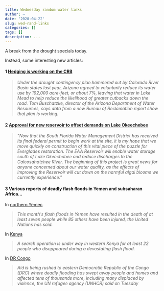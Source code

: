 ```yaml
---
title: Wednesday random water links
author: ~
date: '2020-04-22'
slug: wed-rand-links
categories: []
tags: []
description: ...
---
```

A break from the drought specials today.

Instead, some interesting new articles:

#### 1 [Hedging is working on the CRB](https://www.azpm.org/p/home-articles-news/2020/4/18/170439-report-arizonas-colorado-river-water-supply-will-hold-steady-next-year/)

> *Under the drought contingency plan hammered out by Colorado River Basin states last year, Arizona agreed to voluntarily reduce its water use by 192,000 acre-feet, or about 7%, leaving that water in Lake Mead to help reduce the likelihood of greater cutbacks down the road. Tom Buschatzke, director of the Arizona Department of Water Resources, says data from a new Bureau of Reclamation report show that plan is working.*

#### 2 [Approval for new reservoir to offset demands on Lake Okeechobee](https://floridapolitics.com/archives/328897-army-corps-permit-eaa-reservoir)

> *"Now that the South Florida Water Management District has received its final federal permit to begin work at the site, it is my hope that we move quickly on construction of this vital piece of the puzzle for Everglades restoration. The EAA Reservoir will enable water storage south of Lake Okeechobee and reduce discharges to the Caloosahatchee River. The beginning of this project is great news for anyone concerned about our water quality, as the effects of improving the Reservoir will cut down on the harmful algal blooms we currently experience."*

#### 3 Various reports of deadly flash floods in Yemen and subsaharan Africa...

In [northern Yemen](https://www.aljazeera.com/news/2020/04/7-killed-85-injured-northern-yemen-flash-floods-200421142356204.html)

> *This month's flash floods in Yemen have resulted in the death of at least seven people while 85 others have been injured, the United Nations has said.*

In [Kenya](https://www.aljazeera.com/news/2020/04/heavy-rains-flash-floods-western-kenya-200419101219115.html)

> *A search operation is under way in western Kenya for at least 22 people who disappeared during a devastating flash flood.*

In [DR Congo](https://news.un.org/en/story/2020/04/1062242)

> *Aid is being rushed to eastern Democratic Republic of the Congo (DRC) where deadly flooding has swept away people and homes and affected tens of thousands more, including many displaced by violence, the UN refugee agency (UNHCR) said on Tuesday*